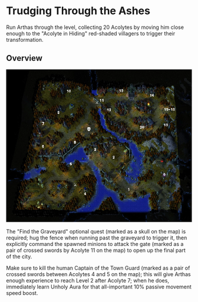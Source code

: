 # Trudging Through the Ashes

Run Arthas through the level, collecting 20 Acolytes by moving him close enough to the "Acolyte in Hiding" red-shaded villagers to trigger their transformation.

## Overview

![acolyte order](https://github.com/Hamms/wc3-route-guide/raw/master/Reign%20of%20Chaos/Undead/1a%20-%20acolyte%20order.png)

The "Find the Graveyard" optional quest (marked as a skull on the map) is required; hug the fence when running past the graveyard to trigger it, then explicitly command the spawned minions to attack the gate (marked as a pair of crossed swords by Acolyte 11 on the map) to open up the final part of the city.

Make sure to kill the human Captain of the Town Guard (marked as a pair of crossed swords between Acolytes 4 and 5 on the map); this will give Arthas enough experience to reach Level 2 after Acolyte 7; when he does, immediately learn Unholy Aura for that all-important 10% passive movement speed boost.